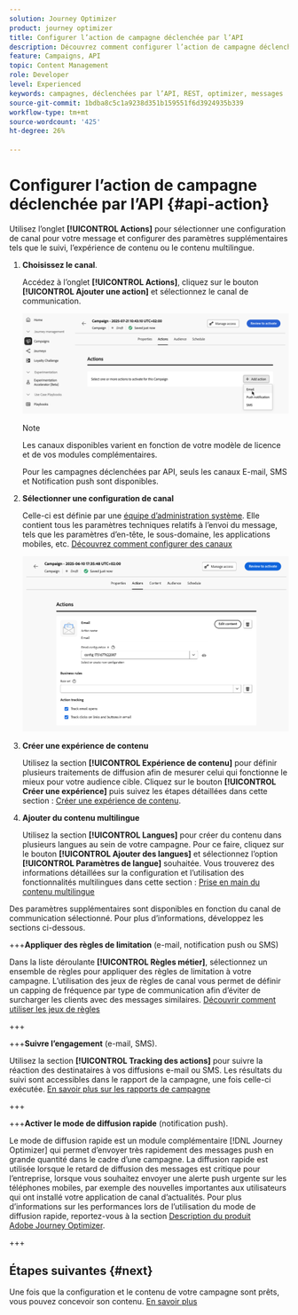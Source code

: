 ```yaml
---
solution: Journey Optimizer
product: journey optimizer
title: Configurer l’action de campagne déclenchée par l’API
description: Découvrez comment configurer l’action de campagne déclenchée par l’API.
feature: Campaigns, API
topic: Content Management
role: Developer
level: Experienced
keywords: campagnes, déclenchées par l’API, REST, optimizer, messages
source-git-commit: 1bdba8c5c1a9238d351b159551f6d3924935b339
workflow-type: tm+mt
source-wordcount: '425'
ht-degree: 26%

---
```



# Configurer l’action de campagne déclenchée par l’API {#api-action}

Utilisez l’onglet **[!UICONTROL Actions]** pour sélectionner une configuration de canal pour votre message et configurer des paramètres supplémentaires tels que le suivi, l’expérience de contenu ou le contenu multilingue.

1. **Choisissez le canal**.

   Accédez à l’onglet **[!UICONTROL Actions]**, cliquez sur le bouton **[!UICONTROL Ajouter une action]** et sélectionnez le canal de communication.

   ![](assets/api-triggered-channel.png)

   >[!NOTE]
   >
   >Les canaux disponibles varient en fonction de votre modèle de licence et de vos modules complémentaires.
   >
   >Pour les campagnes déclenchées par API, seuls les canaux E-mail, SMS et Notification push sont disponibles.

1. **Sélectionner une configuration de canal**

   Celle-ci est définie par une [équipe d’administration système](../start/path/administrator.md). Elle contient tous les paramètres techniques relatifs à l’envoi du message, tels que les paramètres d’en-tête, le sous-domaine, les applications mobiles, etc. [Découvrez comment configurer des canaux](../configuration/channel-surfaces.md)

   ![](assets/create-campaign-action.png)

1. **Créer une expérience de contenu**

   Utilisez la section **[!UICONTROL Expérience de contenu]** pour définir plusieurs traitements de diffusion afin de mesurer celui qui fonctionne le mieux pour votre audience cible. Cliquez sur le bouton **[!UICONTROL Créer une expérience]** puis suivez les étapes détaillées dans cette section : [Créer une expérience de contenu](../content-management/content-experiment.md).

1. **Ajouter du contenu multilingue**

   Utilisez la section **[!UICONTROL Langues]** pour créer du contenu dans plusieurs langues au sein de votre campagne. Pour ce faire, cliquez sur le bouton **[!UICONTROL Ajouter des langues]** et sélectionnez l’option **[!UICONTROL Paramètres de langue]** souhaitée. Vous trouverez des informations détaillées sur la configuration et l’utilisation des fonctionnalités multilingues dans cette section : [Prise en main du contenu multilingue](../content-management/multilingual-gs.md)

Des paramètres supplémentaires sont disponibles en fonction du canal de communication sélectionné. Pour plus d’informations, développez les sections ci-dessous.

+++**Appliquer des règles de limitation** (e-mail, notification push ou SMS)

Dans la liste déroulante **[!UICONTROL Règles métier]**, sélectionnez un ensemble de règles pour appliquer des règles de limitation à votre campagne. L’utilisation des jeux de règles de canal vous permet de définir un capping de fréquence par type de communication afin d’éviter de surcharger les clients avec des messages similaires. [Découvrir comment utiliser les jeux de règles](../conflict-prioritization/rule-sets.md)

+++

+++**Suivre l’engagement** (e-mail, SMS).

Utilisez la section **[!UICONTROL Tracking des actions]** pour suivre la réaction des destinataires à vos diffusions e-mail ou SMS. Les résultats du suivi sont accessibles dans le rapport de la campagne, une fois celle-ci exécutée. [En savoir plus sur les rapports de campagne](../reports/campaign-global-report-cja.md)

+++

+++**Activer le mode de diffusion rapide** (notification push).

Le mode de diffusion rapide est un module complémentaire [!DNL Journey Optimizer] qui permet d’envoyer très rapidement des messages push en grande quantité dans le cadre d’une campagne. La diffusion rapide est utilisée lorsque le retard de diffusion des messages est critique pour l’entreprise, lorsque vous souhaitez envoyer une alerte push urgente sur les téléphones mobiles, par exemple des nouvelles importantes aux utilisateurs qui ont installé votre application de canal d’actualités. Pour plus d’informations sur les performances lors de l’utilisation du mode de diffusion rapide, reportez-vous à la section [Description du produit Adobe Journey Optimizer](https://helpx.adobe.com/fr/legal/product-descriptions/adobe-journey-optimizer.html).

+++

## Étapes suivantes {#next}

Une fois que la configuration et le contenu de votre campagne sont prêts, vous pouvez concevoir son contenu. [En savoir plus](api-triggered-campaign-content.md)
